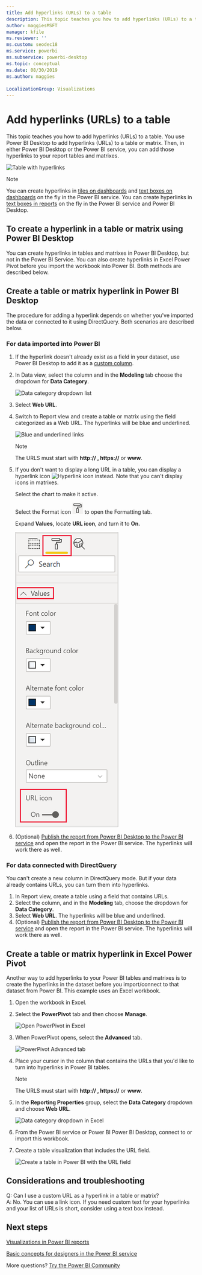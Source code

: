 ```yaml
---
title: Add hyperlinks (URLs) to a table
description: This topic teaches you how to add hyperlinks (URLs) to a table. You use Power BI Desktop to add hyperlinks (URLs) to a table or matrix. Then, in either Power BI Desktop or the Power BI service, you can add those hyperlinks to your report tables and matrixes.
author: maggiesMSFT
manager: kfile
ms.reviewer: ''
ms.custom: seodec18
ms.service: powerbi
ms.subservice: powerbi-desktop
ms.topic: conceptual
ms.date: 08/30/2019
ms.author: maggies

LocalizationGroup: Visualizations
---
```

# Add hyperlinks (URLs) to a table
This topic teaches you how to add hyperlinks (URLs) to a table. You use Power BI Desktop to add hyperlinks (URLs) to a table or matrix. Then, in either Power BI Desktop or the Power BI service, you can add those hyperlinks to your report tables and matrixes. 

![Table with hyperlinks](media/power-bi-hyperlinks-in-tables/hyperlinkedtable.png)

> [!NOTE]
> You can create hyperlinks in [tiles on dashboards](service-dashboard-edit-tile.md) and [text boxes on dashboards](service-dashboard-add-widget.md) on the fly in the Power BI service. You can create hyperlinks in [text boxes in reports](service-add-hyperlink-to-text-box.md) on the fly in the Power BI service and Power BI Desktop.
> 

## To create a hyperlink in a table or matrix using Power BI Desktop
You can create hyperlinks in tables and matrixes in Power BI Desktop, but not in the Power BI Service. You can also create hyperlinks in Excel Power Pivot before you import the workbook into Power BI. Both methods are described below.

## Create a table or matrix hyperlink in Power BI Desktop
The procedure for adding a hyperlink depends on whether you've imported the data or connected to it using DirectQuery. Both scenarios are described below.

### For data imported into Power BI
1. If the hyperlink doesn't already exist as a field in your dataset, use Power BI Desktop to add it as a [custom column](desktop-common-query-tasks.md).
2. In Data view, select the column and in the **Modeling** tab choose the dropdown for **Data Category**.
   
    ![Data category dropdown list](media/power-bi-hyperlinks-in-tables/pbi_data_category.png)
3. Select **Web URL**.
4. Switch to Report view and create a table or matrix using the field categorized as a Web URL. The hyperlinks will be blue and underlined.

    ![Blue and underlined links](media/power-bi-hyperlinks-in-tables/power-bi-table-with-hyperlinks2.png)

    > [!NOTE]
    > The URLS must start with **http:// , https://** or **www**.
    >
   
1. If you don't want to display a long URL in a table, you can display a hyperlink icon  ![Hyperlink icon](media/power-bi-hyperlinks-in-tables/power-bi-hyperlink-icon.png) instead. Note that you can't display icons in matrixes.
   
    Select the chart to make it active.

    Select the Format icon ![Paint roller icon](media/power-bi-hyperlinks-in-tables/power-bi-paintroller.png) to open the Formatting tab.

    Expand **Values**, locate **URL icon**, and turn it to **On.**

    ![Turn on URL icon](media/power-bi-hyperlinks-in-tables/power-bi-url-icon-on.png)

1. (Optional) [Publish the report from Power BI Desktop to the Power BI service](guided-learning/publishingandsharing.yml?tutorial-step=2) and open the report in the Power BI service. The hyperlinks will work there as well.

### For data connected with DirectQuery
You can't create a new column in DirectQuery mode.  But if your data already contains URLs, you can turn them into hyperlinks.

1. In Report view, create a table using a field that contains URLs.
2. Select the column, and in the **Modeling** tab, choose the dropdown for **Data Category**.
3. Select **Web URL**. The hyperlinks will be blue and underlined.
4. (Optional) [Publish the report from Power BI Desktop to the Power BI service](guided-learning/publishingandsharing.yml?tutorial-step=2) and open the report in the Power BI service. The hyperlinks will work there as well.

## Create a table or matrix hyperlink in Excel Power Pivot
Another way to add hyperlinks to your Power BI tables and matrixes is to create the hyperlinks in the dataset before you import/connect to that dataset from Power BI. This example uses an Excel workbook.

1. Open the workbook in Excel.
2. Select the **PowerPivot** tab and then choose **Manage**.
   
   ![Open PowerPivot in Excel](media/power-bi-hyperlinks-in-tables/createhyperlinkinpowerpivot2.png)
1. When PowerPivot opens, select the **Advanced** tab.
   
   ![PowerPivot Advanced tab](media/power-bi-hyperlinks-in-tables/createhyperlinkinpowerpivot3.png)
4. Place your cursor in the column that contains the URLs that you'd like to turn into hyperlinks in Power BI tables.
   
   > [!NOTE]
   > The URLS must start with **http:// , https://** or **www**.
   > 
5. In the **Reporting Properties** group, select the **Data Category** dropdown and choose **Web URL**. 
   
   ![Data category dropdown in Excel](media/power-bi-hyperlinks-in-tables/createhyperlinksnew.png)

6. From the Power BI service or Power BI Power BI Desktop, connect to or import this workbook.
7. Create a table visualization that includes the URL field.
   
   ![Create a table in Power BI with the URL field](media/power-bi-hyperlinks-in-tables/hyperlinksintables.gif)

## Considerations and troubleshooting
Q: Can I use a custom URL as a hyperlink in a table or matrix?    
A: No. You can use a link icon. If you need custom text for your hyperlinks and your list of URLs is short, consider using a text box instead.


## Next steps
[Visualizations in Power BI reports](visuals/power-bi-report-visualizations.md)

[Basic concepts for designers in the Power BI service](service-basic-concepts.md)

More questions? [Try the Power BI Community](http://community.powerbi.com/)

